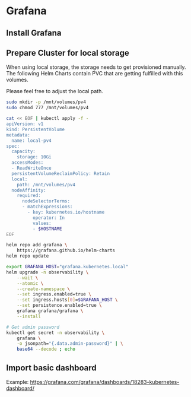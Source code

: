 # Grafana

## Install Grafana

## Prepare Cluster for local storage

When using local storage, the storage needs to get provisioned 
manually. The following Helm Charts contain PVC that are getting fulfilled
with this volumes.

Please feel free to adjust the local path.

```bash
sudo mkdir -p /mnt/volumes/pv4
sudo chmod 777 /mnt/volumes/pv4

cat << EOF | kubectl apply -f -
apiVersion: v1
kind: PersistentVolume
metadata:
  name: local-pv4
spec:
  capacity:
    storage: 10Gi
  accessModes:
  - ReadWriteOnce
  persistentVolumeReclaimPolicy: Retain
  local:
    path: /mnt/volumes/pv4
  nodeAffinity:
    required:
      nodeSelectorTerms:
      - matchExpressions:
        - key: kubernetes.io/hostname
          operator: In
          values:
          - $HOSTNAME
EOF
```


```bash
helm repo add grafana \
    https://grafana.github.io/helm-charts
helm repo update
```

```bash
export GRAFANA_HOST="grafana.kubernetes.local"
helm upgrade -n observability \
    --wait \
    --atomic \
    --create-namespace \
    --set ingress.enabled=true \
    --set ingress.hosts[0]=$GRAFANA_HOST \
    --set persistence.enabled=true \
    grafana grafana/grafana \
    --install
```

```bash
# Get admin password
kubectl get secret -n observability \
    grafana \
    -o jsonpath="{.data.admin-password}" | \
    base64 --decode ; echo
```

## Import basic dashboard

Example: https://grafana.com/grafana/dashboards/18283-kubernetes-dashboard/

